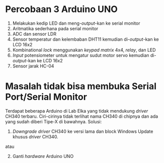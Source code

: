 # Percobaan 3 Arduino UNO
1. Melakukan kedip LED dan meng-_output_-kan ke serial monitor
2. Aritmatika sederhana pada serial monitor
3. ADC dan sensor LDR
4. Sensor temperatur dan kelembaban DHT11 kemudian di-_output_-kan ke LCD 16x2
5. Kombinational _lock_ menggunakan _keypad matrix_ 4x4, _relay_, dan LED
6. _Input_ potensiometer untuk mengatur sudut motor servo kemudian di-_output_-kan ke LCD 16x2
7. Sensor jarak HC-04

# Masalah tidak bisa membuka Serial Port/Serial Monitor
Terdapat beberapa Arduino di Lab Elka yang tidak mendukung _driver_ CH340 terbaru. Ciri-cirinya tidak terlihat nama CH340 di chipnya dan ada yang sudah diberi Tipe-X di bawahnya.
Solusi:
1. _Downgrade driver_ CH340 ke versi lama dan block Windows Update khusus _driver_ CH340.

atau

2. Ganti _hardware_ Arduino UNO
